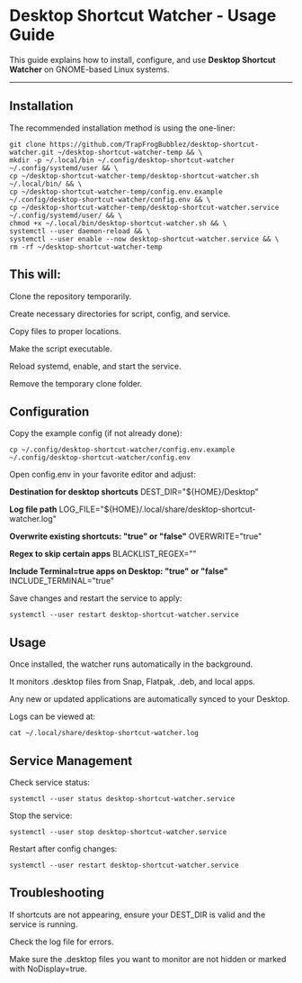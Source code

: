 # Desktop Shortcut Watcher - Usage Guide

This guide explains how to install, configure, and use **Desktop Shortcut Watcher** on GNOME-based Linux systems.

---

## Installation

The recommended installation method is using the one-liner:

    git clone https://github.com/TrapFrogBubblez/desktop-shortcut-watcher.git ~/desktop-shortcut-watcher-temp && \
    mkdir -p ~/.local/bin ~/.config/desktop-shortcut-watcher ~/.config/systemd/user && \
    cp ~/desktop-shortcut-watcher-temp/desktop-shortcut-watcher.sh ~/.local/bin/ && \
    cp ~/desktop-shortcut-watcher-temp/config.env.example ~/.config/desktop-shortcut-watcher/config.env && \
    cp ~/desktop-shortcut-watcher-temp/desktop-shortcut-watcher.service ~/.config/systemd/user/ && \
    chmod +x ~/.local/bin/desktop-shortcut-watcher.sh && \
    systemctl --user daemon-reload && \
    systemctl --user enable --now desktop-shortcut-watcher.service && \
    rm -rf ~/desktop-shortcut-watcher-temp

## This will:

Clone the repository temporarily.

Create necessary directories for script, config, and service.

Copy files to proper locations.

Make the script executable.

Reload systemd, enable, and start the service.

Remove the temporary clone folder.

## Configuration

Copy the example config (if not already done):

    cp ~/.config/desktop-shortcut-watcher/config.env.example ~/.config/desktop-shortcut-watcher/config.env

Open config.env in your favorite editor and adjust:

**Destination for desktop shortcuts**
DEST_DIR="${HOME}/Desktop"

**Log file path**
LOG_FILE="${HOME}/.local/share/desktop-shortcut-watcher.log"

**Overwrite existing shortcuts: "true" or "false"**
OVERWRITE="true"

**Regex to skip certain apps**
BLACKLIST_REGEX=""

**Include Terminal=true apps on Desktop: "true" or "false"**
INCLUDE_TERMINAL="true"

Save changes and restart the service to apply:

    systemctl --user restart desktop-shortcut-watcher.service

## Usage

Once installed, the watcher runs automatically in the background.

It monitors .desktop files from Snap, Flatpak, .deb, and local apps.

Any new or updated applications are automatically synced to your Desktop.

Logs can be viewed at:

    cat ~/.local/share/desktop-shortcut-watcher.log

## Service Management

Check service status:

    systemctl --user status desktop-shortcut-watcher.service

Stop the service:

    systemctl --user stop desktop-shortcut-watcher.service

Restart after config changes:

    systemctl --user restart desktop-shortcut-watcher.service

## Troubleshooting

If shortcuts are not appearing, ensure your DEST_DIR is valid and the service is running.

Check the log file for errors.

Make sure the .desktop files you want to monitor are not hidden or marked with NoDisplay=true.